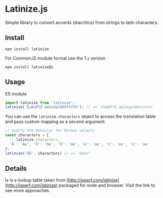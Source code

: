 
# Latinize.js

Simple library to convert accents (diacritics) from strings to latin characters.

## Install

```
npm install latinize
```

For CommonJS module format use the 1.x version
```
npm install latinize@1
```

## Usage

ES module

```javascript
import latinize from 'latinize';
latinize('ỆᶍǍᶆṔƚÉ áéíóúýčďěňřšťžů'); // => 'ExAmPlE aeiouycdenrstzu'
```

You can use the `latinize.characters` object to access the translation table and pass custom mapping as a second argument:

```javascript
// modify the behavior for German umlauts
const characters = {
  ...latinize.characters,
  'Ä': 'Ae', 'Ö': 'Oe', 'Ü': 'Ue', 'ä': 'ae', 'ö': 'oe', 'ü': 'ue'
};
latinize('ÄÖ', characters) // => "AeOe"
```

## Details

Is is a lookup table taken from [http://jsperf.com/latinize](http://jsperf.com/latinize) packaged for node and browser. Visit the link to see more approaches.
